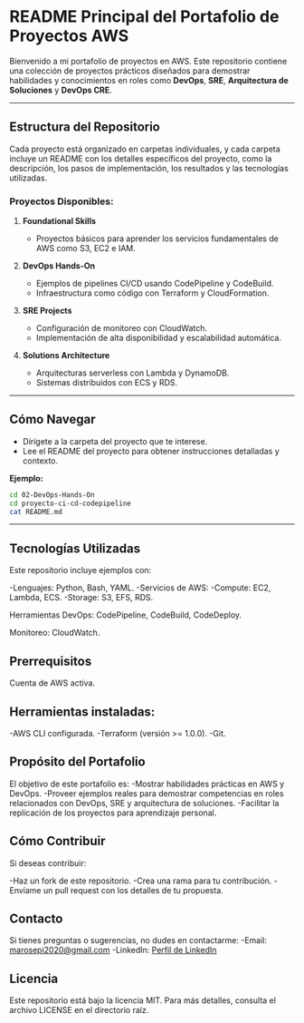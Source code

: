 # README Principal del Portafolio de Proyectos AWS

Bienvenido a mi portafolio de proyectos en AWS. Este repositorio contiene una colección de proyectos prácticos diseñados para demostrar habilidades y conocimientos en roles como **DevOps**, **SRE**, **Arquitectura de Soluciones** y **DevOps CRE**.

---

## Estructura del Repositorio

Cada proyecto está organizado en carpetas individuales, y cada carpeta incluye un README con los detalles específicos del proyecto, como la descripción, los pasos de implementación, los resultados y las tecnologías utilizadas.

### Proyectos Disponibles:

1. **Foundational Skills**
   - Proyectos básicos para aprender los servicios fundamentales de AWS como S3, EC2 e IAM.

2. **DevOps Hands-On**
   - Ejemplos de pipelines CI/CD usando CodePipeline y CodeBuild.
   - Infraestructura como código con Terraform y CloudFormation.

3. **SRE Projects**
   - Configuración de monitoreo con CloudWatch.
   - Implementación de alta disponibilidad y escalabilidad automática.

4. **Solutions Architecture**
   - Arquitecturas serverless con Lambda y DynamoDB.
   - Sistemas distribuidos con ECS y RDS.

---

## Cómo Navegar

- Dirígete a la carpeta del proyecto que te interese.
- Lee el README del proyecto para obtener instrucciones detalladas y contexto.

**Ejemplo:**
```bash
cd 02-DevOps-Hands-On
cd proyecto-ci-cd-codepipeline
cat README.md
```

---

## Tecnologías Utilizadas

Este repositorio incluye ejemplos con:

-Lenguajes: Python, Bash, YAML.
-Servicios de AWS:
  -Compute: EC2, Lambda, ECS.
  -Storage: S3, EFS, RDS.

Herramientas DevOps: CodePipeline, CodeBuild, CodeDeploy.

Monitoreo: CloudWatch.

## Prerrequisitos

Cuenta de AWS activa.

## Herramientas instaladas:

  -AWS CLI configurada.
  -Terraform (versión >= 1.0.0).
  -Git.

## Propósito del Portafolio

El objetivo de este portafolio es:
  -Mostrar habilidades prácticas en AWS y DevOps.
  -Proveer ejemplos reales para demostrar competencias en roles relacionados con DevOps, SRE y arquitectura de soluciones.
  -Facilitar la replicación de los proyectos para aprendizaje personal.

## Cómo Contribuir

Si deseas contribuir:

  -Haz un fork de este repositorio.
  -Crea una rama para tu contribución.
  -Envíame un pull request con los detalles de tu propuesta.

## Contacto

Si tienes preguntas o sugerencias, no dudes en contactarme:
  -Email: marosepi2020@gmail.com
  -LinkedIn: [Perfil de LinkedIn](https://www.linkedin.com/in/mario-rodrigo-serrano-pineda/)

## Licencia

Este repositorio está bajo la licencia MIT. Para más detalles, consulta el archivo LICENSE en el directorio raíz.
